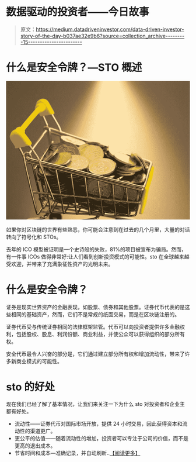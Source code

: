 # 数据驱动的投资者——今日故事

> 原文：<https://medium.datadriveninvestor.com/data-driven-investor-story-of-the-day-b037ae32e9b6?source=collection_archive---------15----------------------->

# 什么是安全令牌？—STO 概述

[![](img/c0db24788cd8ef678c3b1750ac75675d.png)](https://www.datadriveninvestor.com/2019/05/17/overview-on-security-tokens-offering/)

如果你对区块链的世界有些熟悉，你可能会注意到在过去的几个月里，大量的对话转向了符号化和 STOs。

去年的 ICO 模型被证明是一个史诗般的失败，81%的项目被宣布为骗局。然而，有一件事 ICOs 做得非常好:让人们看到创新投资模式的可能性。sto 在全球越来越受欢迎，并带来了充满象征性资产的光明未来。

# 什么是安全令牌？

证券是现实世界资产的金融表现，如股票、债券和其他股票。证券代币代表的是这些相同的基础资产，然而，它们不是常规的纸面交易，而是在区块链注册的。

证券代币受与传统证券相同的法律框架监管。代币可以向投资者提供许多金融权利，包括股权、股息、利润份额、商业利益，并使公众可以获得组织的部分所有权。

安全代币最令人兴奋的部分是，它们通过建立部分所有权和增加流动性，带来了许多新商业模式的可能性。​

# sto 的好处

现在我们已经了解了基本情况，让我们来关注一下为什么 sto 对投资者和企业主都有好处。

*   流动性——证券代币对国际市场开放，提供 24 小时交易，因此获得资本和流动性的渠道更广。
*   更公平的估值——随着流动性的增加，投资者可以专注于公司的价值，而不是更高的退出成本。
*   节省时间和成本—准确记录，并自动刷新..[【阅读更多】](https://www.datadriveninvestor.com/2019/05/17/overview-on-security-tokens-offering/)